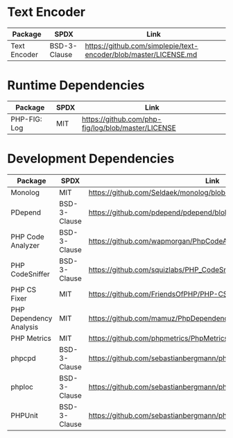 # Text Encoder

| Package | SPDX | Link |
| ------- | ---- | ---- |
| Text Encoder | BSD-3-Clause | <https://github.com/simplepie/text-encoder/blob/master/LICENSE.md> |

# Runtime Dependencies

| Package | SPDX | Link |
| ------- | ---- | ---- |
| PHP-FIG: Log | MIT | <https://github.com/php-fig/log/blob/master/LICENSE> |

# Development Dependencies

| Package | SPDX | Link |
| ------- | ---- | ---- |
| Monolog | MIT | <https://github.com/Seldaek/monolog/blob/master/LICENSE> |
| PDepend | BSD-3-Clause | <https://github.com/pdepend/pdepend/blob/master/LICENSE> |
| PHP Code Analyzer | BSD-3-Clause | <https://github.com/wapmorgan/PhpCodeAnalyzer/blob/master/LICENSE.md> |
| PHP CodeSniffer | BSD-3-Clause | <https://github.com/squizlabs/PHP_CodeSniffer/blob/master/licence.txt> |
| PHP CS Fixer | MIT | <https://github.com/FriendsOfPHP/PHP-CS-Fixer/blob/master/LICENSE> |
| PHP Dependency Analysis | MIT | <https://github.com/mamuz/PhpDependencyAnalysis/blob/master/LICENSE> |
| PHP Metrics | MIT | <https://github.com/phpmetrics/PhpMetrics/blob/master/LICENSE> |
| phpcpd | BSD-3-Clause | <https://github.com/sebastianbergmann/phpcpd/blob/master/LICENSE> |
| phploc | BSD-3-Clause | <https://github.com/sebastianbergmann/phploc/blob/master/LICENSE> |
| PHPUnit | BSD-3-Clause | <https://github.com/sebastianbergmann/phpunit/blob/master/LICENSE> |
